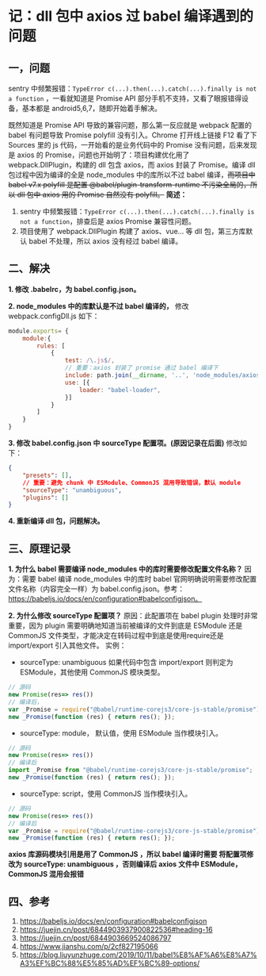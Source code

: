 <!--
 * @Author: monai
 * @Date: 2021-10-14 09:49:17
 * @LastEditors: monai
 * @LastEditTime: 2022-05-26 22:20:51
-->
# 记：dll 包中 axios 过 babel 编译遇到的问题

## 一，问题
sentry 中频繁报错：`TypeError c(...).then(...).catch(...).finally is not a function` ，一看就知道是 Promise API 部分手机不支持，又看了眼报错得设备，基本都是 android5,6,7，随即开始着手解决。

既然知道是 Promise API 导致的兼容问题，那么第一反应就是 webpack 配置的 babel 有问题导致 Promise polyfill 没有引入。Chrome 打开线上链接 F12 看了下 Sources 里的 js 代码，一开始看的是业务代码中的 Promise 没有问题，后来发现是 axios 的 Promise，问题也开始明了：项目构建优化用了 webpack.DllPlugin，构建的 dll 包含 axios，而 axios 封装了 Promise。编译 dll 包过程中因为编译的全是 node_modules 中的库所以不过 babel 编译，~~而项目中 babel v7.x polyfill 是配置 @babel/plugin-transform-runtime 不污染全局的，所以 dll 包中 axios 用的 Promise 自然没有 polyfill。~~
**简述：**
1. sentry 中频繁报错：`TypeError c(...).then(...).catch(...).finally is not a function`，排查后是 axios Promise 兼容性问题。
2. 项目使用了 webpack.DllPlugin 构建了 axios、vue... 等 dll 包，第三方库默认 babel 不处理，所以 axios 没有经过 babel 编译。

## 二、解决
**1. 修改 .babelrc，为 babel.config.json。** 

**2. node_modules 中的库默认是不过 babel 编译的，** 修改 webpack.configDll.js 如下：
``` javascript
module.exports= {
    module:{
        rules: [
            { 
                test: /\.js$/, 
                // 重要：axios 封装了 promise 通过 babel 编译下
                include: path.join(__dirname, '..', 'node_modules/axios'), 
                use: [{
                    loader: "babel-loader",
                }]
            }
        ]
    }
}
```
**3. 修改 babel.config.json 中 sourceType 配置项。(原因记录在后面)** 修改如下：
``` json
{
    "presets": [],
    // 重要：避免 chunk 中 ESModule、CommonJS 混用导致错误，默认 module
    "sourceType": "unambiguous",
    "plugins": []
}
```
**4. 重新编译 dll 包，问题解决。**

## 三、原理记录
**1. 为什么 babel 需要编译 node_modules 中的库时需要修改配置文件名称？**
因为：需要 babel 编译 node_modules 中的库时 babel 官网明确说明需要修改配置文件名称（内容完全一样）为 babel.config.json。参考：https://babeljs.io/docs/en/configuration#babelconfigjson。

**2. 为什么修改 sourceType 配置项？**
原因：此配置项在 babel plugin 处理时非常重要，因为 plugin 需要明确地知道当前被编译的文件到底是 ESModule 还是 CommonJS 文件类型，才能决定在转码过程中到底是使用require还是import/export 引入其他文件。
实例：
 - sourceType: unambiguous 如果代码中包含 import/export 则判定为 ESModule，其他使用 CommonJS 模块类型。
``` javascript
// 源码
new Promise(res=> res())
// 编译后，
var _Promise = require("@babel/runtime-corejs3/core-js-stable/promise");
new _Promise(function (res) { return res(); });
```
- sourceType: module， 默认值，使用 ESModule 当作模块引入。
``` javascript
// 源码
new Promise(res=> res())
// 编译后
import _Promise from "@babel/runtime-corejs3/core-js-stable/promise";
new _Promise(function (res) { return res(); });
```
- sourceType: script，使用 CommonJS 当作模块引入。
``` javascript
// 源码
new Promise(res=> res())
// 编译后
var _Promise = require("@babel/runtime-corejs3/core-js-stable/promise");
new _Promise(function (res) { return res(); });
```
**axios 库源码模块引用是用了 CommonJS ，所以 babel 编译时需要 将配置项修改为 sourceType: unambiguous ，否则编译后 axios 文件中 ESModule，CommonJS 混用会报错**



## 四、参考
1. <https://babeljs.io/docs/en/configuration#babelconfigjson>
2. <https://juejin.cn/post/6844903937900822536#heading-16>
3. <https://juejin.cn/post/6844903669524086797>
4. <https://www.jianshu.com/p/2cf827195066>
5. <https://blog.liuyunzhuge.com/2019/10/11/babel%E8%AF%A6%E8%A7%A3%EF%BC%88%E5%85%AD%EF%BC%89-options/>